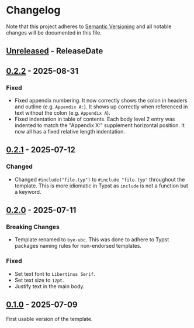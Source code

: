 # Changelog

Note that this project adheres to
[Semantic Versioning](https://semver.org/spec/v2.0.0.html) and all notable
changes will be documented in this file.

<!-- next-header -->

## [Unreleased] - ReleaseDate

## [0.2.2] - 2025-08-31

### Fixed

- Fixed appendix numbering. It now correctly shows the colon in headers and
  outline (e.g. `Appendix A:`). It shows up correctly when referenced in text
  without the colon (e.g. `Appendix A`).
- Fixed indentation in table of contents. Each body level 2 entry was indented
  to match the "Appendix X:" supplement horizontal position. It now all has a
  fixed relative length indentation.

## [0.2.1] - 2025-07-12

### Changed

- Changed `#include("file.typ")` to `#include "file.typ"` throughout the
  template. This is more idiomatic in Typst as `include` is not a function
  but a keyword.

## [0.2.0] - 2025-07-11

### Breaking Changes

- Template renamed to `bye-ubc`. This was done to adhere to Typst packages
  naming rules for non-endorsed templates.

### Fixed

- Set text font to `Libertinus Serif`.
- Set text size to `12pt`.
- Justify text in the main body.

## [0.1.0] - 2025-07-09

First usable version of the template.

<!-- next-url -->
[Unreleased]: https://github.com/DJDuque/bye-ubc/compare/v0.2.2...HEAD
[0.2.2]: https://github.com/DJDuque/bye-ubc/compare/v0.2.1...v0.2.2
[0.2.1]: https://github.com/DJDuque/bye-ubc/compare/v0.2.0...v0.2.1
[0.2.0]: https://github.com/DJDuque/bye-ubc/compare/v0.1.0...v0.2.0
[0.1.0]: https://github.com/DJDuque/bye-ubc/compare/ff59a76890c1153a5329b0744f315aa6307a4c42...v0.1.0
